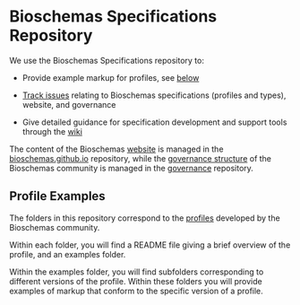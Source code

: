 # Bioschemas Specifications Repository
We use the Bioschemas Specifications repository to:

- Provide example markup for profiles, see [below](#profile-examples)

- [Track issues](https://github.com/BioSchemas/specifications/issues) relating to Bioschemas specifications (profiles and types), website, and governance 

- Give detailed guidance for specification development and support tools through the [wiki](https://github.com/BioSchemas/specifications/wiki)

The content of the Bioschemas [website](https://bioschemas.org/) is managed in the [bioschemas.github.io](https://github.com/BioSchemas/bioschemas.github.io) repository, while the [governance structure](https://bioschemas.org/community/governance) of the Bioschemas community is managed in the [governance](https://github.com/BioSchemas/governance) repository.

## Profile Examples

The folders in this repository correspond to the [profiles](https://bioschemas.org/profiles) developed by the Bioschemas community. 

Within each folder, you will find a README file giving a brief overview of the profile, and an examples folder. 

Within the examples folder, you will find subfolders corresponding to different versions of the profile. Within these folders you will provide examples of markup that conform to the specific version of a profile.
